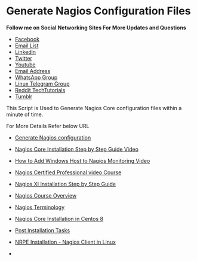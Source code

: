 # Generate Nagios Configuration Files

**Follow me on Social Networking Sites For More Updates and Questions**
* [Facebook](https://www.facebook.com/Linuxarkit/)
* [Email List](https://feedburner.google.com/fb/a/mailverify?uri=arkit)
* [Linkedin](https://in.linkedin.com/in/ravi-kumar-94530121)
* [Twitter](https://twitter.com/aravikumar48)
* [Youtube](https://www.youtube.com/Techarkit?sub_confirmation=1)
* [Email Address](aravikumar48@gmail.com)
* [WhatsApp Group](http://bit.ly/wappg)
* [Linux Telegram Group](http://t.me/linuxarkit)
* [Reddit TechTutorials](http://bit.ly/redditark)
* [Tumblr](https://www.tumblr.com/blog/aravikumar48)


This Script is Used to Generate Nagios Core configuration files within a minute of time.

For More Details Refer below URL
 
- [Generate Nagios configuration](https://arkit.co.in/generate-nagios-configuration-using-shell-script/)

- [Nagios Core Installation Step by Step Guide Video](https://youtu.be/ZMCfgJkIz3I)
- [How to Add Windows Host to Nagios Monitoring Video](https://youtu.be/0UQxihYWK3w)
- [Nagios Certified Professional video Course](https://www.youtube.com/playlist?list=PL8cE5Nxf6M6btAOnxwxzz4qP0OWvjOsHL)
- [Nagios XI Installation Step by Step Guide](https://youtu.be/oxv13_3TBMM)
- [Nagios Course Overview](https://youtu.be/pWewCrikIRU)
- [Nagios Terminology](https://youtu.be/XcSumQJ7V1E)
- [Nagios Core Installation in Centos 8](https://youtu.be/9Iv0hlI891Q)
- [Post Installation Tasks](https://youtu.be/2lFzUWaXZ7g)
- [NRPE Installation - Nagios Client in Linux](https://youtu.be/laiSqMvZLdk)
- []()
